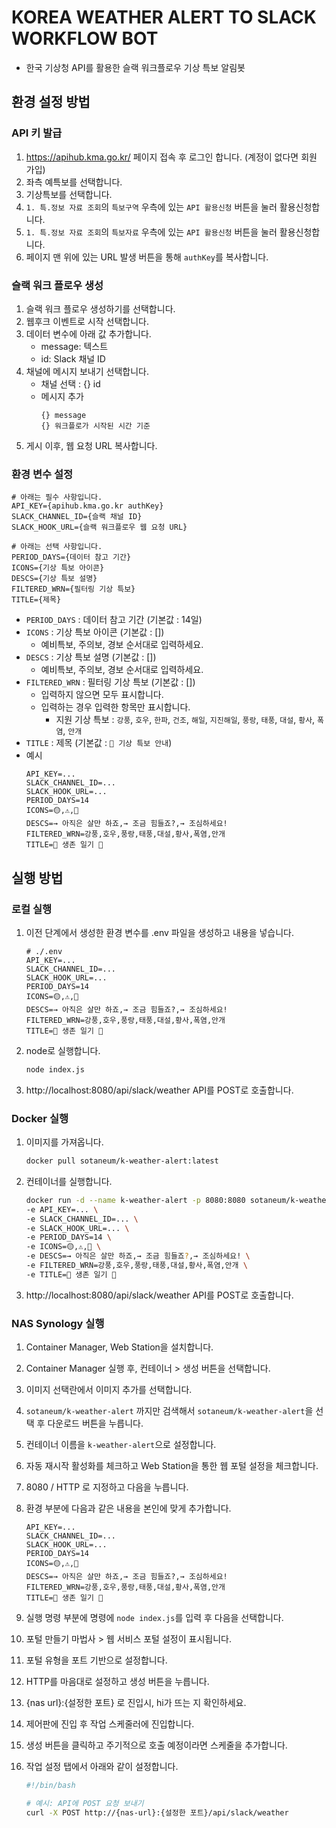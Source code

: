 # KOREA WEATHER ALERT TO SLACK WORKFLOW BOT

- 한국 기상청 API를 활용한 슬랙 워크플로우 기상 특보 알림봇

## 환경 설정 방법

### API 키 발급

1. https://apihub.kma.go.kr/ 페이지 접속 후 로그인 합니다. (계정이 없다면 회원 가입)
2. 좌측 예특보를 선택합니다.
3. 기상특보를 선택합니다.
4. `1. 특.정보 자료 조회`의 `특보구역` 우측에 있는 `API 활용신청` 버튼을 눌러 활용신청합니다.
5. `1. 특.정보 자료 조회`의 `특보자료` 우측에 있는 `API 활용신청` 버튼을 눌러 활용신청합니다.
6. 페이지 맨 위에 있는 URL 발생 버튼을 통해 `authKey`를 복사합니다.

### 슬랙 워크 플로우 생성

1. 슬랙 워크 플로우 생성하기를 선택합니다.
2. 웹후크 이벤트로 시작 선택합니다.
3. 데이터 변수에 아래 값 추가합니다.
   - message: 텍스트
   - id: Slack 채널 ID
4. 채널에 메시지 보내기 선택합니다.
   - 채널 선택 : {} id
   - 메시지 추가
     ```
     {} message
     {} 워크플로가 시작된 시간 기준
     ```
5. 게시 이후, 웹 요청 URL 복사합니다.

### 환경 변수 설정

```
# 아래는 필수 사항입니다.
API_KEY={apihub.kma.go.kr authKey}
SLACK_CHANNEL_ID={슬랙 채널 ID}
SLACK_HOOK_URL={슬랙 워크플로우 웹 요청 URL}

# 아래는 선택 사항입니다.
PERIOD_DAYS={데이터 참고 기간}
ICONS={기상 특보 아이콘}
DESCS={기상 특보 설명}
FILTERED_WRN={필터링 기상 특보}
TITLE={제목}
```

- `PERIOD_DAYS` : 데이터 참고 기간 (기본값 : 14일)
- `ICONS` : 기상 특보 아이콘 (기본값 : [])
  - 예비특보, 주의보, 경보 순서대로 입력하세요.
- `DESCS` : 기상 특보 설명 (기본값 : [])
  - 예비특보, 주의보, 경보 순서대로 입력하세요.
- `FILTERED_WRN` : 필터링 기상 특보 (기본값 : [])
  - 입력하지 않으면 모두 표시합니다.
  - 입력하는 경우 입력한 항목만 표시합니다.
    - 지원 기상 특보 : `강풍`, `호우`, `한파`, `건조`, `해일`, `지진해일`, `풍랑`, `태풍`, `대설`, `황사`, `폭염`, `안개`
- `TITLE` : 제목 (기본값 : `📢 기상 특보 안내`)
- 예시
  ```
  API_KEY=...
  SLACK_CHANNEL_ID=...
  SLACK_HOOK_URL=...
  PERIOD_DAYS=14
  ICONS=🟡,⚠️,🚨
  DESCS=→ 아직은 살만 하죠,→ 조금 힘들죠?,→ 조심하세요!
  FILTERED_WRN=강풍,호우,풍랑,태풍,대설,황사,폭염,안개
  TITLE=📢 생존 일기 📢
  ```

## 실행 방법

### 로컬 실행

1. 이전 단계에서 생성한 환경 변수를 .env 파일을 생성하고 내용을 넣습니다.

   ```
   # ./.env
   API_KEY=...
   SLACK_CHANNEL_ID=...
   SLACK_HOOK_URL=...
   PERIOD_DAYS=14
   ICONS=🟡,⚠️,🚨
   DESCS=→ 아직은 살만 하죠,→ 조금 힘들죠?,→ 조심하세요!
   FILTERED_WRN=강풍,호우,풍랑,태풍,대설,황사,폭염,안개
   TITLE=📢 생존 일기 📢
   ```

2. node로 실행합니다.

   ```bash
   node index.js
   ```

3. http://localhost:8080/api/slack/weather API를 POST로 호출합니다.

### Docker 실행

1. 이미지를 가져옵니다.

   ```bash
   docker pull sotaneum/k-weather-alert:latest
   ```

2. 컨테이너를 실행합니다.

   ```bash
   docker run -d --name k-weather-alert -p 8080:8080 sotaneum/k-weather-alert:latest \
   -e API_KEY=... \
   -e SLACK_CHANNEL_ID=... \
   -e SLACK_HOOK_URL=... \
   -e PERIOD_DAYS=14 \
   -e ICONS=🟡,⚠️,🚨 \
   -e DESCS=→ 아직은 살만 하죠,→ 조금 힘들죠?,→ 조심하세요! \
   -e FILTERED_WRN=강풍,호우,풍랑,태풍,대설,황사,폭염,안개 \
   -e TITLE=📢 생존 일기 📢
   ```

3. http://localhost:8080/api/slack/weather API를 POST로 호출합니다.

### NAS Synology 실행

1. Container Manager, Web Station을 설치합니다.
2. Container Manager 실행 후, 컨테이너 > 생성 버튼을 선택합니다.
3. 이미지 선택란에서 이미지 추가를 선택합니다.
4. `sotaneum/k-weather-alert` 까지만 검색해서 `sotaneum/k-weather-alert`을 선택 후 다운로드 버튼을 누릅니다.
5. 컨테이너 이름을 `k-weather-alert`으로 설정합니다.
6. 자동 재시작 활성화를 체크하고 Web Station을 통한 웹 포털 설정을 체크합니다.
7. 8080 / HTTP 로 지정하고 다음을 누릅니다.
8. 환경 부분에 다음과 같은 내용을 본인에 맞게 추가합니다.
   ```
   API_KEY=...
   SLACK_CHANNEL_ID=...
   SLACK_HOOK_URL=...
   PERIOD_DAYS=14
   ICONS=🟡,⚠️,🚨
   DESCS=→ 아직은 살만 하죠,→ 조금 힘들죠?,→ 조심하세요!
   FILTERED_WRN=강풍,호우,풍랑,태풍,대설,황사,폭염,안개
   TITLE=📢 생존 일기 📢
   ```
9. 실행 명령 부분에 명령에 `node index.js`를 입력 후 다음을 선택합니다.
10. 포털 만들기 마법사 > 웹 서비스 포털 설정이 표시됩니다.
11. 포털 유형을 포트 기반으로 설정합니다.
12. HTTP를 마음대로 설정하고 생성 버튼을 누릅니다.
13. {nas url}:{설정한 포트} 로 진입시, hi가 뜨는 지 확인하세요.
14. 제어판에 진입 후 작업 스케줄러에 진입합니다.
15. 생성 버튼을 클릭하고 주기적으로 호출 예정이라면 스케줄을 추가합니다.
16. 작업 설정 탭에서 아래와 같이 설정합니다.

    ```bash
    #!/bin/bash

    # 예시: API에 POST 요청 보내기
    curl -X POST http://{nas-url}:{설정한 포트}/api/slack/weather
    ```
